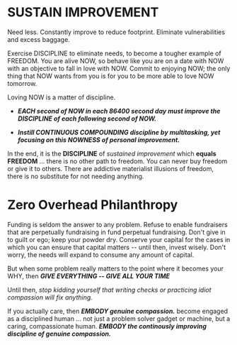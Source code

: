 # SUSTAIN IMPROVEMENT 

Need less. Constantly improve to reduce footprint. Eliminate vulnerabilities and excess baggage.

Exercise DISCIPLINE to eliminate needs, to become a tougher example of FREEDOM. You are alive NOW, so behave like you are on a date with NOW with an objective to fall in love with NOW. Commit to enjoying NOW; the only thing that NOW wants from you is for you to be more able to love NOW tomorrow. 

Loving NOW is a matter of discipline.

* ***EACH second of NOW in each 86400 second day must improve the DISCIPLINE of each following second of NOW.***

* ***Instill CONTINUOUS COMPOUNDING discipline by multitasking, yet focusing on this NOWNESS of personal improvement.*** 

In the end, it is the **DISCIPLINE** of *sustained improvement* which **equals FREEDOM** ... there is no other path to freedom. You can never buy freedom or give it to others. There are addictive materialist illusions of freedom, there is no substitute for not needing anything. 

# Zero Overhead Philanthropy

Funding is seldom the answer to any problem. Refuse to enable fundraisers that are perpetually fundraising in fund perpetual fundraising. Don't give in to guilt or ego; keep your powder dry. Conserve your capital for the cases in which you can ensure that capital matters -- until then, invest wisely. Don't worry, the needs will expand to consume any amount of capital. 

But when some problem really matters to the point where it becomes your WHY, then ***GIVE EVERYTHING -- GIVE ALL YOUR TIME***

Until then, *stop kidding yourself that writing checks or practicing idiot compassion will fix anything.* 

If you actually care, then ***EMBODY genuine compassion.*** become engaged as a disciplined human ... not just a problem solver gadget or machine, but a caring, compassionate human. ***EMBODY the continously improving discipline of genuine compassion.*** 






